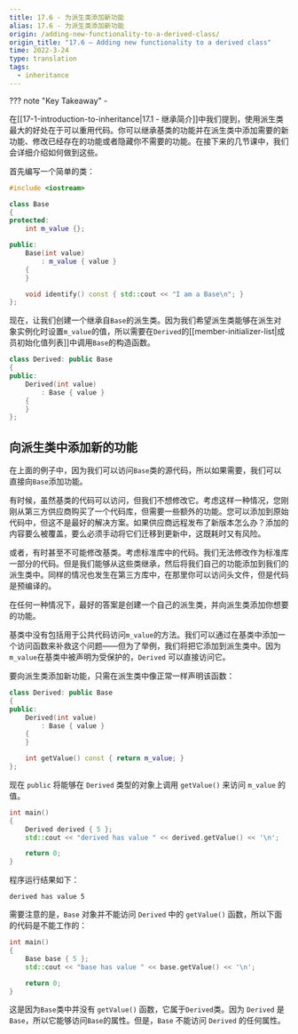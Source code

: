 ```yaml
---
title: 17.6 - 为派生类添加新功能
alias: 17.6 - 为派生类添加新功能
origin: /adding-new-functionality-to-a-derived-class/
origin_title: "17.6 — Adding new functionality to a derived class"
time: 2022-3-24
type: translation
tags:
  - inheritance
---
```


??? note "Key Takeaway" -

在[[17-1-introduction-to-inheritance|17.1 - 继承简介]]中我们提到，使用派生类最大的好处在于可以重用代码。你可以继承基类的功能并在派生类中添加需要的新功能、修改已经存在的功能或者隐藏你不需要的功能。在接下来的几节课中，我们会详细介绍如何做到这些。

首先编写一个简单的类：

```cpp
#include <iostream>

class Base
{
protected:
    int m_value {};

public:
    Base(int value)
        : m_value { value }
    {
    }

    void identify() const { std::cout << "I am a Base\n"; }
};
```

现在，让我们创建一个继承自`Base`的派生类。因为我们希望派生类能够在派生对象实例化时设置`m_value`的值，所以需要在`Derived`的[[member-initializer-list|成员初始化值列表]]中调用`Base`的构造函数。

```cpp
class Derived: public Base
{
public:
    Derived(int value)
        : Base { value }
    {
    }
};
```

## 向派生类中添加新的功能

在上面的例子中，因为我们可以访问`Base`类的源代码，所以如果需要，我们可以直接向`Base`添加功能。

有时候，虽然基类的代码可以访问，但我们不想修改它。考虑这样一种情况，您刚刚从第三方供应商购买了一个代码库，但需要一些额外的功能。您可以添加到原始代码中，但这不是最好的解决方案。如果供应商远程发布了新版本怎么办？添加的内容要么被覆盖，要么必须手动将它们迁移到更新中，这既耗时又有风险。

或者，有时甚至不可能修改基类。考虑标准库中的代码。我们无法修改作为标准库一部分的代码。但是我们能够从这些类继承，然后将我们自己的功能添加到我们的派生类中。同样的情况也发生在第三方库中，在那里你可以访问头文件，但是代码是预编译的。

在任何一种情况下，最好的答案是创建一个自己的派生类，并向派生类添加你想要的功能。

基类中没有包括用于公共代码访问`m_value`的方法。我们可以通过在基类中添加一个访问函数来补救这个问题——但为了举例，我们将把它添加到派生类中。因为`m_value`在基类中被声明为受保护的，`Derived` 可以直接访问它。

要向派生类添加新功能，只需在派生类中像正常一样声明该函数：

```cpp
class Derived: public Base
{
public:
    Derived(int value)
        : Base { value }
    {
    }

    int getValue() const { return m_value; }
};
```

现在 `public` 将能够在 `Derived` 类型的对象上调用 `getValue()` 来访问 `m_value` 的值。

```cpp
int main()
{
    Derived derived { 5 };
    std::cout << "derived has value " << derived.getValue() << '\n';

    return 0;
}
```

程序运行结果如下：

```
derived has value 5
```

需要注意的是，`Base` 对象并不能访问 `Derived` 中的 `getValue()` 函数，所以下面的代码是不能工作的：

```cpp
int main()
{
    Base base { 5 };
    std::cout << "base has value " << base.getValue() << '\n';

    return 0;
}
```

这是因为`Base`类中并没有 `getValue()` 函数，它属于`Derived`类。因为 `Derived` 是 `Base`，所以它能够访问`Base`的属性。但是，`Base` 不能访问 `Derived` 的任何属性。
